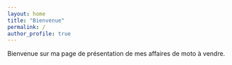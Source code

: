 ```yaml
---
layout: home
title: "Bienvenue"
permalink: /
author_profile: true
---
```


Bienvenue sur ma page de présentation de mes affaires de moto à vendre.

